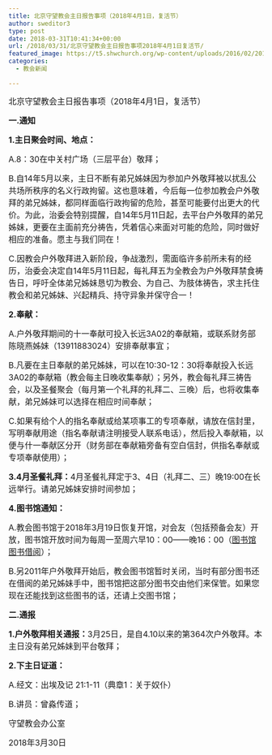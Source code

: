 ```yaml
---
title: 北京守望教会主日报告事项（2018年4月1日，复活节）
author: sweditor3
type: post
date: 2018-03-31T10:41:34+00:00
url: /2018/03/31/北京守望教会主日报告事项2018年4月1日复活节/
featured_image: https://t5.shwchurch.org/wp-content/uploads/2016/02/201602141-e1455271775110-439x288.jpg
categories:
  - 教会新闻

---
```

<span style="font-size: 12pt;">北京守望教会主日报告事项（2018年4月1日，复活节）</span>

<!--more-->

**<span style="font-size: 12pt;">一.通知</span>**

**<span style="font-size: 12pt;">1.主日聚会时间、地点：</span>**

<span style="font-size: 12pt;">A.8：30在中关村广场（三层平台）敬拜；</span>

<span style="font-size: 12pt;">B.自14年5月以来，主日不断有弟兄姊妹因为参加户外敬拜被以扰乱公共场所秩序的名义行政拘留。这也意味着，今后每一位参加教会户外敬拜的弟兄姊妹，都同样面临行政拘留的危险，甚至可能要付出更大的代价。为此，治委会特别提醒，自14年5月11日起，去平台户外敬拜的弟兄姊妹，更要在主面前充分祷告，凭着信心来面对可能的危险，同时做好相应的准备。愿主与我们同在！</span>

<span style="font-size: 12pt;">C.因教会户外敬拜进入新阶段，争战激烈，需面临许多前所未有的经历，治委会决定自14年5月11日起，每礼拜五为全教会为户外敬拜禁食祷告日，呼吁全体弟兄姊妹恳切为教会、为自己、为肢体祷告，求主托住教会和弟兄姊妹、兴起精兵、持守异象并保守合一！</span>

**<span style="font-size: 12pt;">2.奉献：</span>**

<span style="font-size: 12pt;">A.户外敬拜期间的十一奉献可投入长远3A02的奉献箱，或联系财务部陈晓燕姊妹（13911883024）安排奉献事宜；</span>

<span style="font-size: 12pt;">B.凡要在主日奉献的弟兄姊妹，可以在10:30-12：30将奉献投入长远3A02的奉献箱（教会每主日晚收集奉献）；另外，教会每礼拜三祷告会，以及圣餐聚会（每月第一个礼拜的礼拜二、三晚）后，也将收集奉献，弟兄姊妹可以选择在相应时间奉献；</span>

<span style="font-size: 12pt;">C.如果有给个人的指名奉献或给某项事工的专项奉献，请放在信封里，写明奉献用途（指名奉献请注明接受人联系电话），然后投入奉献箱，以便与什一奉献区分开（财务部在奉献箱旁备有空白信封，供指名奉献或专项奉献使用）；</span>

<span style="font-size: 12pt;"><strong>3.4月圣餐礼拜：</strong>4月圣餐礼拜定于3、4日（礼拜二、三）晚19:00在长远举行。请弟兄姊妹安排时间参加；</span>

**<span style="font-size: 12pt;">4.图书馆通知：</span>**

<span style="font-size: 12pt;">A.教会图书馆于2018年3月19日恢复开馆，对会友（包括预备会友）开放，图书馆开放时间为每周一至周六早10：00——晚16：00（<a href="/2018/03/17/北京守望教会图书馆借阅规则/">图书馆图书借阅</a>）；</span>

<span style="font-size: 12pt;">B.另2011年户外敬拜开始后，教会图书馆暂时关闭，当时有部分图书还在借阅的弟兄姊妹手中，图书馆把这部分图书交由他们来保管。如果您现在还能找到这些图书的话，还请上交图书馆；</span>

**<span style="font-size: 12pt;">二.通报</span>**

<span style="font-size: 12pt;"><strong>1.户外敬拜相关通报：</strong>3月25日，是自4.10以来的第364次户外敬拜。本主日没有弟兄姊妹到平台敬拜；</span>

**<span style="font-size: 12pt;">2.下主日证道：</span>**

<span style="font-size: 12pt;">A.经文：出埃及记 21:1-11（典章1：关于奴仆）</span>

<span style="font-size: 12pt;">B.讲员：曾淼传道；</span>

 <span style="font-size: 12pt;">守望教会办公室</span>
  
 <span style="font-size: 12pt;">2018年3月30日</span>
